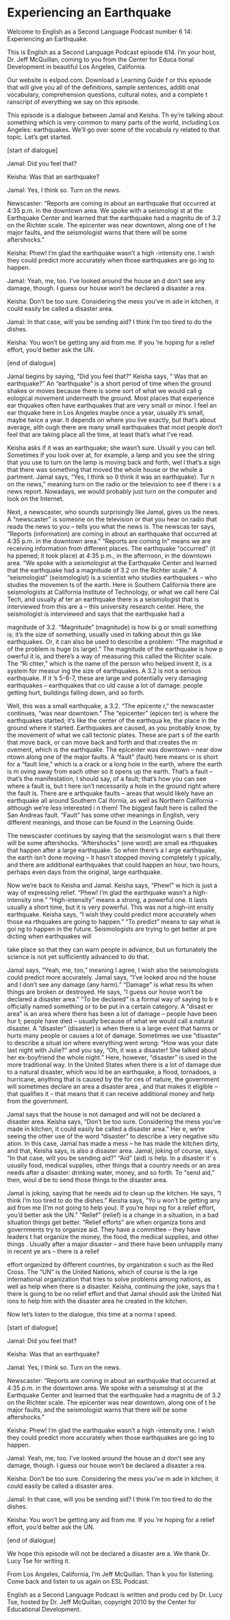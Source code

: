 # Experiencing an Earthquake

Welcome to English as a Second Language Podcast number 6 14: Experiencing an Earthquake.

This is English as a Second Language Podcast episode 614.  I’m your host, Dr. Jeff McQuillan, coming to you from the Center for Educa tional Development in beautiful Los Angeles, California.

Our website is eslpod.com.  Download a Learning Guide f or this episode that will give you all of the definitions, sample sentences, additi onal vocabulary, comprehension questions, cultural notes, and a complete t ranscript of everything we say on this episode.

This episode is a dialogue between Jamal and Keisha.  Th ey’re talking about something which is very common to many parts of the world,  including Los Angeles: earthquakes.  We’ll go over some of the vocabula ry related to that topic. Let’s get started.

[start of dialogue]

Jamal:  Did you feel that?

Keisha:  Was that an earthquake?

Jamal:  Yes, I think so.  Turn on the news.

Newscaster:  “Reports are coming in about an earthquake  that occurred at 4:35 p.m. in the downtown area.  We spoke with a seismologi st at the Earthquake Center and learned that the earthquake had a magnitu de of 3.2 on the Richter scale.  The epicenter was near downtown, along one of t he major faults, and the seismologist warns that there will be some aftershocks.”

Keisha:  Phew!  I’m glad the earthquake wasn’t a high -intensity one.  I wish they could predict more accurately when those earthquakes are go ing to happen.

Jamal:  Yeah, me, too.  I’ve looked around the house an d don’t see any damage, though.  I guess our house won’t be declared a disaster a rea.

Keisha:  Don’t be too sure.  Considering the mess you’ve m ade in kitchen, it could easily be called a disaster area.

 Jamal:  In that case, will you be sending aid?  I think I’m too tired to do the dishes.

Keisha:  You won’t be getting any aid from me.  If you ’re hoping for a relief effort, you’d better ask the UN.

[end of dialogue]

Jamal begins by saying, “Did you feel that?”  Keisha says, “ Was that an earthquake?”  An “earthquake” is a short period of time  when the ground shakes or moves because there is some sort of what we would call g eological movement underneath the ground.  Most places that experience ear thquakes often have earthquakes that are very small or minor.  I feel an ear thquake here in Los Angeles maybe once a year, usually it’s small, maybe twice a  year.  It depends on where you live exactly, but that’s about average, alth ough there are many small earthquakes that most people don’t feel that are taking place all the time, at least that’s what I’ve read.

Keisha asks if it was an earthquake; she wasn’t sure.  Usuall y you can tell. Sometimes if you look over at, for example, a lamp and you see the string that you use to turn on the lamp is moving back and forth, wel l that’s a sign that there was something that moved the whole house or the whole a partment.  Jamal says, “Yes, I think so (I think it was an earthquake).  Tur n on the news,” meaning turn on the radio or the television to see if there i s a news report.  Nowadays, we would probably just turn on the computer and look on the Internet.

Next, a newscaster, who sounds surprisingly like Jamal, gives  us the news.  A “newscaster” is someone on the television or that you hear on radio that reads the news to you – tells you what the news is.  The newscas ter says, “Reports (information) are coming in about an earthquake that  occurred at 4:35 p.m. in the downtown area.”  “Reports are coming in” means we are receiving information from different places.  The earthquake “occurred” (it ha ppened; it took place) at 4:35 p.m., in the afternoon, in the downtown area.  “We spoke with a seismologist at the Earthquake Center and learned that the earthquake had a magnitude of 3.2 on the Richter scale.”  A “seismologist”  (seismologist) is a scientist who studies earthquakes – who studies the movemen ts of the earth. Here in Southern California there are seismologists at  California Institute of Technology, or what we call here Cal Tech, and usually af ter an earthquake there is a seismologist that is interviewed from this are a – this university research center.  Here, the seismologist is interviewed and says that  the earthquake had a

 magnitude of 3.2.  “Magnitude” (magnitude) is how bi g or small something is; it’s the size of something, usually used in talking about thin gs like earthquakes.  Or, it can also be used to describe a problem: “The magnitud e of the problem is huge (is large).”  The magnitude of the earthquake is how p owerful it is, and there’s a way of measuring this called the Richter scale.  The “Ri chter,” which is the name of the person who helped invent it, is a system for measur ing the size of earthquakes.  A 3.2 is not a serious earthquake.  If it ’s 5-6-7, these are large and potentially very damaging earthquakes – earthquakes that co uld cause a lot of damage: people getting hurt, buildings falling down,  and so forth.

Well, this was a small earthquake, a 3.2.  “The epicente r,” the newscaster continues, “was near downtown.”  The “epicenter” (epicen ter) is where the earthquakes started; it’s like the center of the earthqua ke, the place in the ground where it started.  Earthquakes are caused, as you probably know, by the movement of what we call tectonic plates.  These are part s of the earth that move back, or can move back and forth and that creates the m ovement, which is the earthquake.  The epicenter was downtown – near dow ntown along one of the major faults.  A “fault” (fault) here means or is short  for a “fault line,” which is a crack or a long hole in the earth, where the earth is m oving away from each other so it opens up the earth.  That’s a fault – that’s the manifestation, I should say, of a fault; that’s how you can see where a fault is, but t here isn’t necessarily a hole in the ground right where the fault is.  There are e arthquake faults – areas that would likely have an earthquake all around Southern Cal ifornia, as well as Northern California – although we’re less interested i n them!  The biggest fault here is called the San Andreas fault.  “Fault” has some other meanings in English, very different meanings, and those can be found  in the Learning Guide.

The newscaster continues by saying that the seismologist warn s that there will be some aftershocks.  “Aftershocks” (one word) are small ea rthquakes that happen after a large earthquake.  So when there’s a l arge earthquake, the earth isn’t done moving – it hasn’t stopped moving completely t ypically, and there are additional earthquakes that could happen an hour, two hours, perhaps even days from the original, large earthquake.

Now we’re back to Keisha and Jamal.  Keisha says, “Phew!” w hich is just a way of expressing relief.  “Phew!  I’m glad the earthquake wasn’t a high-intensity one.”  “High-intensity” means a strong, a powerful one.   It lasts usually a short time, but it is very powerful.  This was not a high-int ensity earthquake.  Keisha says, “I wish they could predict more accurately when those ea rthquakes are going to happen.”  “To predict” means to say what is goi ng to happen in the future.  Seismologists are trying to get better at pre dicting when earthquakes will

 take place so that they can warn people in advance, but un fortunately the science is not yet sufficiently advanced to do that.

Jamal says, “Yeah, me, too,” meaning I agree, I wish also  the seismologists could predict more accurately.  Jamal says, “I’ve looked arou nd the house and I don’t see any damage (any harm).”  “Damage” is what resu lts when things are broken or destroyed.  He says, “I guess our house won’t be declared a disaster area.”  “To be declared” is a formal way of saying to b e officially named something or to be put in a certain category.  A “disast er area” is an area where there has been a lot of damage – people have been hur t; people have died – usually because of what we would call a natural disaster.  A “disaster” (disaster) is when there is a large event that harms or hurts many people or causes a lot of damage.  Sometimes we use “disaster” to describe a situat ion where everything went wrong: “How was your date last night with Julie?” and you say, “Oh, it was a disaster!  She talked about her ex-boyfriend the whole night.”  Here, however, “disaster” is used in the more traditional way.  In the United States when there is a lot of damage due to a natural disaster, which wou ld be an earthquake, a flood, tornadoes, a hurricane, anything that is caused by the for ces of nature, the government will sometimes declare an area a disaster area , and that makes it eligible – that qualifies it – that means that it can  receive additional money and help from the government.

Jamal says that the house is not damaged and will not be declared a disaster area.  Keisha says, “Don’t be too sure.  Considering the mess you’ve made in kitchen, it could easily be called a disaster area.”  Her e, we’re seeing the other use of the word “disaster” to describe a very negative situ ation.  In this case, Jamal has made a mess – he has made the kitchen dirty, and  that, Keisha says, is also a disaster area.  Jamal, joking of course, says, “In that case, will you be sending aid?”  “Aid” (aid) is help.  In a disaster it’ s usually food, medical supplies, other things that a country needs or an area needs after  a disaster: drinking water, money, and so forth.  To “send aid,” then, woul d be to send those things to the disaster area.

Jamal is joking, saying that he needs aid to clean up the  kitchen.  He says, “I think I’m too tired to do the dishes.”  Keisha says, “Yo u won’t be getting any aid from me (I’m not going to help you).  If you’re hopi ng for a relief effort, you’d better ask the UN.”  “Relief” (relief) is a change in  a situation, in a bad situation things get better.  “Relief efforts” are when organiza tions and governments try to organize aid.  They have a committee – they have leaders t hat organize the money, the food, the medical supplies, and other things .  Usually after a major disaster – and there have been unhappily many in recent ye ars – there is a relief

 effort organized by different countries, by organization s such as the Red Cross. The “UN” is the United Nations, which of course is the la rge international organization that tries to solve problems among nations, as well as help when there is a disaster.  Keisha, continuing the joke, says tha t there is going to be no relief effort and that Jamal should ask the United Nat ions to help him with the disaster area he created in the kitchen.

Now let’s listen to the dialogue, this time at a norma l speed.

[start of dialogue]

Jamal:  Did you feel that?

Keisha:  Was that an earthquake?

Jamal:  Yes, I think so.  Turn on the news.

Newscaster:  “Reports are coming in about an earthquake  that occurred at 4:35 p.m. in the downtown area.  We spoke with a seismologi st at the Earthquake Center and learned that the earthquake had a magnitu de of 3.2 on the Richter scale.  The epicenter was near downtown, along one of t he major faults, and the seismologist warns that there will be some aftershocks.”

Keisha:  Phew!  I’m glad the earthquake wasn’t a high -intensity one.  I wish they could predict more accurately when those earthquakes are go ing to happen.

Jamal:  Yeah, me, too.  I’ve looked around the house an d don’t see any damage, though.  I guess our house won’t be declared a disaster a rea.

Keisha:  Don’t be too sure.  Considering the mess you’ve m ade in kitchen, it could easily be called a disaster area.

Jamal:  In that case, will you be sending aid?  I think I’m too tired to do the dishes.

Keisha:  You won’t be getting any aid from me.  If you ’re hoping for a relief effort, you’d better ask the UN.

[end of dialogue]

 We hope this episode will not be declared a disaster are a.  We thank Dr. Lucy Tse for writing it.

From Los Angeles, California, I’m Jeff McQuillan.  Than k you for listening.  Come back and listen to us again on ESL Podcast.

English as a Second Language Podcast is written and produ ced by Dr. Lucy Tse, hosted by Dr. Jeff McQuillan, copyright 2010 by the Center  for Educational Development.

